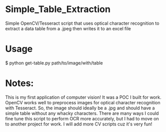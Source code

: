 # Simple_Table_Extraction
Simple OpenCV/Tesseract script that uses optical character recognition to extract a data table from a .jpeg then writes it to an excel file

# Usage
$ python get-table.py path/to/image/with/table

# Notes:
This is my first application of computer vision! It was a POC I built for work.
OpenCV works well to preprocess images for optical character recognition with Tesseract.
So, the image should ideally be a .jpg and should have a simple table without any whacky characters.
There are many ways I could fine tune this script to perform OCR more accurately, but I had to move on to another project for work.
I will add more CV scripts cuz it's very fun!
